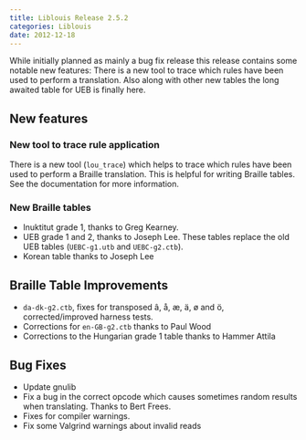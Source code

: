 ```yaml
---
title: Liblouis Release 2.5.2
categories: Liblouis
date: 2012-12-18
---
```


While initially planned as mainly a bug fix release this release contains some notable new features: There is a new tool to trace which rules have been used to perform a translation. Also along with other new tables the long awaited table for UEB is finally here.

## New features

### New tool to trace rule application

There is a new tool (`lou_trace`) which helps to trace which rules have been used to perform a Braille translation. This is helpful for writing Braille tables. See the documentation for more information.

### New Braille tables
* Inuktitut grade 1, thanks to Greg Kearney.
* UEB grade 1 and 2, thanks to Joseph Lee. These tables replace the old UEB tables (`UEBC-g1.utb` and `UEBC-g2.ctb`).
* Korean table thanks to Joseph Lee

## Braille Table Improvements
* `da-dk-g2.ctb`, fixes for transposed â, å, æ, ä, ø  and ö, corrected/improved harness tests.
* Corrections for `en-GB-g2.ctb` thanks to Paul Wood
* Corrections to the Hungarian grade 1 table thanks to Hammer Attila

## Bug Fixes
* Update gnulib
* Fix a bug in the correct opcode which causes sometimes random results when translating. Thanks to Bert Frees.
* Fixes for compiler warnings.
* Fix some Valgrind warnings about invalid reads
